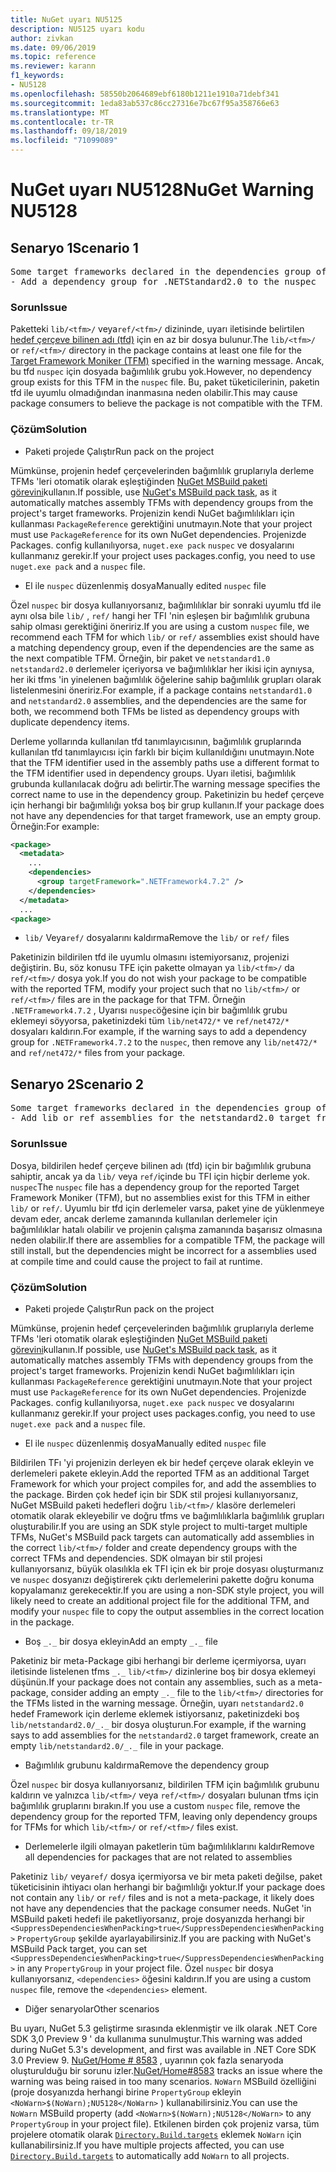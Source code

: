 ```yaml
---
title: NuGet uyarı NU5125
description: NU5125 uyarı kodu
author: zivkan
ms.date: 09/06/2019
ms.topic: reference
ms.reviewer: karann
f1_keywords:
- NU5128
ms.openlocfilehash: 58550b2064689ebf6180b1211e1910a71debf341
ms.sourcegitcommit: 1eda83ab537c86cc27316e7bc67f95a358766e63
ms.translationtype: MT
ms.contentlocale: tr-TR
ms.lasthandoff: 09/18/2019
ms.locfileid: "71099089"
---
```

# <a name="nuget-warning-nu5128"></a><span data-ttu-id="c6f55-103">NuGet uyarı NU5128</span><span class="sxs-lookup"><span data-stu-id="c6f55-103">NuGet Warning NU5128</span></span>

## <a name="scenario-1"></a><span data-ttu-id="c6f55-104">Senaryo 1</span><span class="sxs-lookup"><span data-stu-id="c6f55-104">Scenario 1</span></span>

<pre>Some target frameworks declared in the dependencies group of the nuspec and the lib/ref folder do not have exact matches in the other location. Consult the list of actions below:
- Add a dependency group for .NETStandard2.0 to the nuspec</pre>

### <a name="issue"></a><span data-ttu-id="c6f55-105">Sorun</span><span class="sxs-lookup"><span data-stu-id="c6f55-105">Issue</span></span>

<span data-ttu-id="c6f55-106">Paketteki `lib/<tfm>/` veya`ref/<tfm>/` dizininde, uyarı iletisinde belirtilen [hedef çerçeve bilinen adı (tfd)](../target-frameworks.md) için en az bir dosya bulunur.</span><span class="sxs-lookup"><span data-stu-id="c6f55-106">The `lib/<tfm>/` or `ref/<tfm>/` directory in the package contains at least one file for the [Target Framework Moniker (TFM)](../target-frameworks.md) specified in the warning message.</span></span> <span data-ttu-id="c6f55-107">Ancak, bu tfd `nuspec` için dosyada bağımlılık grubu yok.</span><span class="sxs-lookup"><span data-stu-id="c6f55-107">However, no dependency group exists for this TFM in the `nuspec` file.</span></span> <span data-ttu-id="c6f55-108">Bu, paket tüketicilerinin, paketin tfd ile uyumlu olmadığından inanmasına neden olabilir.</span><span class="sxs-lookup"><span data-stu-id="c6f55-108">This may cause package consumers to believe the package is not compatible with the TFM.</span></span>

### <a name="solution"></a><span data-ttu-id="c6f55-109">Çözüm</span><span class="sxs-lookup"><span data-stu-id="c6f55-109">Solution</span></span>

* <span data-ttu-id="c6f55-110">Paketi projede Çalıştır</span><span class="sxs-lookup"><span data-stu-id="c6f55-110">Run pack on the project</span></span>

<span data-ttu-id="c6f55-111">Mümkünse, projenin hedef çerçevelerinden bağımlılık gruplarıyla derleme TFMs 'leri otomatik olarak eşleştiğinden [NuGet MSBuild paketi görevini](../msbuild-targets.md)kullanın.</span><span class="sxs-lookup"><span data-stu-id="c6f55-111">If possible, use [NuGet's MSBuild pack task](../msbuild-targets.md), as it automatically matches assembly TFMs with dependency groups from the project's target frameworks.</span></span> <span data-ttu-id="c6f55-112">Projenizin kendi NuGet bağımlılıkları için kullanması `PackageReference` gerektiğini unutmayın.</span><span class="sxs-lookup"><span data-stu-id="c6f55-112">Note that your project must use `PackageReference` for its own NuGet dependencies.</span></span> <span data-ttu-id="c6f55-113">Projenizde Packages. config kullanılıyorsa, `nuget.exe pack` `nuspec` ve dosyalarını kullanmanız gerekir.</span><span class="sxs-lookup"><span data-stu-id="c6f55-113">If your project uses packages.config, you need to use `nuget.exe pack` and a `nuspec` file.</span></span>

* <span data-ttu-id="c6f55-114">El ile `nuspec` düzenlenmiş dosya</span><span class="sxs-lookup"><span data-stu-id="c6f55-114">Manually edited `nuspec` file</span></span>

<span data-ttu-id="c6f55-115">Özel `nuspec` bir dosya kullanıyorsanız, bağımlılıklar bir sonraki uyumlu tfd ile aynı olsa bile `lib/` , `ref/` hangi her TFI 'nin eşleşen bir bağımlılık grubuna sahip olması gerektiğini öneririz.</span><span class="sxs-lookup"><span data-stu-id="c6f55-115">If you are using a custom `nuspec` file, we recommend each TFM for which `lib/` or `ref/` assemblies exist should have a matching dependency group, even if the dependencies are the same as the next compatible TFM.</span></span> <span data-ttu-id="c6f55-116">Örneğin, bir paket ve `netstandard1.0` `netstandard2.0` derlemeler içeriyorsa ve bağımlılıklar her ikisi için aynıysa, her iki tfms 'in yinelenen bağımlılık öğelerine sahip bağımlılık grupları olarak listelenmesini öneririz.</span><span class="sxs-lookup"><span data-stu-id="c6f55-116">For example, if a package contains `netstandard1.0` and `netstandard2.0` assemblies, and the dependencies are the same for both, we recommend both TFMs be listed as dependency groups with duplicate dependency items.</span></span>

<span data-ttu-id="c6f55-117">Derleme yollarında kullanılan tfd tanımlayıcısının, bağımlılık gruplarında kullanılan tfd tanımlayıcısı için farklı bir biçim kullanıldığını unutmayın.</span><span class="sxs-lookup"><span data-stu-id="c6f55-117">Note that the TFM identifier used in the assembly paths use a different format to the TFM identifier used in dependency groups.</span></span> <span data-ttu-id="c6f55-118">Uyarı iletisi, bağımlılık grubunda kullanılacak doğru adı belirtir.</span><span class="sxs-lookup"><span data-stu-id="c6f55-118">The warning message specifies the correct name to use in the dependency group.</span></span> <span data-ttu-id="c6f55-119">Paketinizin bu hedef çerçeve için herhangi bir bağımlılığı yoksa boş bir grup kullanın.</span><span class="sxs-lookup"><span data-stu-id="c6f55-119">If your package does not have any dependencies for that target framework, use an empty group.</span></span> <span data-ttu-id="c6f55-120">Örneğin:</span><span class="sxs-lookup"><span data-stu-id="c6f55-120">For example:</span></span>

```xml
<package>
  <metadata>
    ...
    <dependencies>
      <group targetFramework=".NETFramework4.7.2" />
    </dependencies>
  </metadata>
  ...
<package>
```

* <span data-ttu-id="c6f55-121">`lib/` Veya`ref/` dosyalarını kaldırma</span><span class="sxs-lookup"><span data-stu-id="c6f55-121">Remove the `lib/` or `ref/` files</span></span>

<span data-ttu-id="c6f55-122">Paketinizin bildirilen tfd ile uyumlu olmasını istemiyorsanız, projenizi değiştirin. Bu, söz konusu TFE için pakette olmayan ya `lib/<tfm>/` da `ref/<tfm>/` dosya yok.</span><span class="sxs-lookup"><span data-stu-id="c6f55-122">If you do not wish your package to be compatible with the reported TFM, modify your project such that no `lib/<tfm>/` or `ref/<tfm>/` files are in the package for that TFM.</span></span> <span data-ttu-id="c6f55-123">Örneğin `.NETFramework4.7.2` , Uyarısı `nuspec`öğesine için bir bağımlılık grubu eklemeyi söyyorsa, paketinizdeki tüm `lib/net472/*` ve `ref/net472/*` dosyaları kaldırın.</span><span class="sxs-lookup"><span data-stu-id="c6f55-123">For example, if the warning says to add a dependency group for `.NETFramework4.7.2` to the `nuspec`, then remove any `lib/net472/*` and `ref/net472/*` files from your package.</span></span>

## <a name="scenario-2"></a><span data-ttu-id="c6f55-124">Senaryo 2</span><span class="sxs-lookup"><span data-stu-id="c6f55-124">Scenario 2</span></span>

<pre>Some target frameworks declared in the dependencies group of the nuspec and the lib/ref folder do not have exact matches in the other location. Consult the list of actions below:
- Add lib or ref assemblies for the netstandard2.0 target framework</pre>

### <a name="issue"></a><span data-ttu-id="c6f55-125">Sorun</span><span class="sxs-lookup"><span data-stu-id="c6f55-125">Issue</span></span>

<span data-ttu-id="c6f55-126">Dosya, bildirilen hedef çerçeve bilinen adı (tfd) için bir bağımlılık grubuna sahiptir, ancak ya da `lib/` veya `ref/`içinde bu TFI için hiçbir derleme yok. `nuspec`</span><span class="sxs-lookup"><span data-stu-id="c6f55-126">The `nuspec` file has a dependency group for the reported Target Framework Moniker (TFM), but no assemblies exist for this TFM in either `lib/` or `ref/`.</span></span> <span data-ttu-id="c6f55-127">Uyumlu bir tfd için derlemeler varsa, paket yine de yüklenmeye devam eder, ancak derleme zamanında kullanılan derlemeler için bağımlılıklar hatalı olabilir ve projenin çalışma zamanında başarısız olmasına neden olabilir.</span><span class="sxs-lookup"><span data-stu-id="c6f55-127">If there are assemblies for a compatible TFM, the package will still install, but the dependencies might be incorrect for a assemblies used at compile time and could cause the project to fail at runtime.</span></span>

### <a name="solution"></a><span data-ttu-id="c6f55-128">Çözüm</span><span class="sxs-lookup"><span data-stu-id="c6f55-128">Solution</span></span>

* <span data-ttu-id="c6f55-129">Paketi projede Çalıştır</span><span class="sxs-lookup"><span data-stu-id="c6f55-129">Run pack on the project</span></span>

<span data-ttu-id="c6f55-130">Mümkünse, projenin hedef çerçevelerinden bağımlılık gruplarıyla derleme TFMs 'leri otomatik olarak eşleştiğinden [NuGet MSBuild paketi görevini](../msbuild-targets.md)kullanın.</span><span class="sxs-lookup"><span data-stu-id="c6f55-130">If possible, use [NuGet's MSBuild pack task](../msbuild-targets.md), as it automatically matches assembly TFMs with dependency groups from the project's target frameworks.</span></span> <span data-ttu-id="c6f55-131">Projenizin kendi NuGet bağımlılıkları için kullanması `PackageReference` gerektiğini unutmayın.</span><span class="sxs-lookup"><span data-stu-id="c6f55-131">Note that your project must use `PackageReference` for its own NuGet dependencies.</span></span> <span data-ttu-id="c6f55-132">Projenizde Packages. config kullanılıyorsa, `nuget.exe pack` `nuspec` ve dosyalarını kullanmanız gerekir.</span><span class="sxs-lookup"><span data-stu-id="c6f55-132">If your project uses packages.config, you need to use `nuget.exe pack` and a `nuspec` file.</span></span>

* <span data-ttu-id="c6f55-133">El ile `nuspec` düzenlenmiş dosya</span><span class="sxs-lookup"><span data-stu-id="c6f55-133">Manually edited `nuspec` file</span></span>

<span data-ttu-id="c6f55-134">Bildirilen TFı 'yi projenizin derleyen ek bir hedef çerçeve olarak ekleyin ve derlemeleri pakete ekleyin.</span><span class="sxs-lookup"><span data-stu-id="c6f55-134">Add the reported TFM as an additional Target Framework for which your project compiles for, and add the assemblies to the package.</span></span> <span data-ttu-id="c6f55-135">Birden çok hedef için bir SDK stil projesi kullanıyorsanız, NuGet MSBuild paketi hedefleri doğru `lib/<tfm>/` klasöre derlemeleri otomatik olarak ekleyebilir ve doğru tfms ve bağımlılıklarla bağımlılık grupları oluşturabilir.</span><span class="sxs-lookup"><span data-stu-id="c6f55-135">If you are using an SDK style project to multi-target multiple TFMs, NuGet's MSBuild pack targets can automatically add assemblies in the correct `lib/<tfm>/` folder and create dependency groups with the correct TFMs and dependencies.</span></span> <span data-ttu-id="c6f55-136">SDK olmayan bir stil projesi kullanıyorsanız, büyük olasılıkla ek TFI için ek bir proje dosyası oluşturmanız ve `nuspec` dosyanızı değiştirerek çıktı derlemelerini pakette doğru konuma kopyalamanız gerekecektir.</span><span class="sxs-lookup"><span data-stu-id="c6f55-136">If you are using a non-SDK style project, you will likely need to create an additional project file for the additional TFM, and modify your `nuspec` file to copy the output assemblies in the correct location in the package.</span></span>

* <span data-ttu-id="c6f55-137">Boş `_._` bir dosya ekleyin</span><span class="sxs-lookup"><span data-stu-id="c6f55-137">Add an empty `_._` file</span></span>

<span data-ttu-id="c6f55-138">Paketiniz bir meta-Package gibi herhangi bir derleme içermiyorsa, uyarı iletisinde listelenen tfms `_._` `lib/<tfm>/` dizinlerine boş bir dosya eklemeyi düşünün.</span><span class="sxs-lookup"><span data-stu-id="c6f55-138">If your package does not contain any assemblies, such as a meta-package, consider adding an empty `_._` file to the `lib/<tfm>/` directories for the TFMs listed in the warning message.</span></span> <span data-ttu-id="c6f55-139">Örneğin, uyarı `netstandard2.0` hedef Framework için derleme eklemek istiyorsanız, paketinizdeki boş `lib/netstandard2.0/_._` bir dosya oluşturun.</span><span class="sxs-lookup"><span data-stu-id="c6f55-139">For example, if the warning says to add assemblies for the `netstandard2.0` target framework, create an empty `lib/netstandard2.0/_._` file in your package.</span></span>

* <span data-ttu-id="c6f55-140">Bağımlılık grubunu kaldırma</span><span class="sxs-lookup"><span data-stu-id="c6f55-140">Remove the dependency group</span></span>

<span data-ttu-id="c6f55-141">Özel `nuspec` bir dosya kullanıyorsanız, bildirilen TFM için bağımlılık grubunu kaldırın ve yalnızca `lib/<tfm>/` veya `ref/<tfm>/` dosyaları bulunan tfms için bağımlılık gruplarını bırakın.</span><span class="sxs-lookup"><span data-stu-id="c6f55-141">If you use a custom `nuspec` file, remove the dependency group for the reported TFM, leaving only dependency groups for TFMs for which `lib/<tfm>/` or `ref/<tfm>/` files exist.</span></span>

* <span data-ttu-id="c6f55-142">Derlemelerle ilgili olmayan paketlerin tüm bağımlılıklarını kaldır</span><span class="sxs-lookup"><span data-stu-id="c6f55-142">Remove all dependencies for packages that are not related to assemblies</span></span>

<span data-ttu-id="c6f55-143">Paketiniz `lib/` veya`ref/` dosya içermiyorsa ve bir meta paketi değilse, paket tüketicisinin ihtiyacı olan herhangi bir bağımlılığı yoktur.</span><span class="sxs-lookup"><span data-stu-id="c6f55-143">If your package does not contain any `lib/` or `ref/` files and is not a meta-package, it likely does not have any dependencies that the package consumer needs.</span></span> <span data-ttu-id="c6f55-144">NuGet 'in MSBuild paketi hedefi ile paketliyorsanız, proje dosyanızda herhangi bir `<SuppressDependenciesWhenPacking>true</SuppressDependenciesWhenPacking>` `PropertyGroup` şekilde ayarlayabilirsiniz.</span><span class="sxs-lookup"><span data-stu-id="c6f55-144">If you are packing with NuGet's MSBuild Pack target, you can set `<SuppressDependenciesWhenPacking>true</SuppressDependenciesWhenPacking>` in any `PropertyGroup` in your project file.</span></span> <span data-ttu-id="c6f55-145">Özel `nuspec` bir dosya kullanıyorsanız, `<dependencies>` öğesini kaldırın.</span><span class="sxs-lookup"><span data-stu-id="c6f55-145">If you are using a custom `nuspec` file, remove the `<dependencies>` element.</span></span>

* <span data-ttu-id="c6f55-146">Diğer senaryolar</span><span class="sxs-lookup"><span data-stu-id="c6f55-146">Other scenarios</span></span>

<span data-ttu-id="c6f55-147">Bu uyarı, NuGet 5.3 geliştirme sırasında eklenmiştir ve ilk olarak .NET Core SDK 3,0 Preview 9 ' da kullanıma sunulmuştur.</span><span class="sxs-lookup"><span data-stu-id="c6f55-147">This warning was added during NuGet 5.3's development, and first was available in .NET Core SDK 3.0 Preview 9.</span></span> <span data-ttu-id="c6f55-148">[NuGet/Home # 8583](https://github.com/nuget/home/issues/8583) , uyarının çok fazla senaryoda oluşturulduğu bir sorunu izler.</span><span class="sxs-lookup"><span data-stu-id="c6f55-148">[NuGet/Home#8583](https://github.com/nuget/home/issues/8583) tracks an issue where the warning was being raised in too many scenarios.</span></span> <span data-ttu-id="c6f55-149">`NoWarn` MSBuild özelliğini (proje dosyanızda herhangi birine `PropertyGroup` ekleyin `<NoWarn>$(NoWarn);NU5128</NoWarn>` ) kullanabilirsiniz.</span><span class="sxs-lookup"><span data-stu-id="c6f55-149">You can use the `NoWarn` MSBuild property (add `<NoWarn>$(NoWarn);NU5128</NoWarn>` to any `PropertyGroup` in your project file).</span></span> <span data-ttu-id="c6f55-150">Etkilenen birden çok projeniz varsa, tüm projelere otomatik olarak [`Directory.Build.targets`](/visualstudio/msbuild/customize-your-build) eklemek `NoWarn` için kullanabilirsiniz.</span><span class="sxs-lookup"><span data-stu-id="c6f55-150">If you have multiple projects affected, you can use [`Directory.Build.targets`](/visualstudio/msbuild/customize-your-build) to automatically add `NoWarn` to all projects.</span></span>
